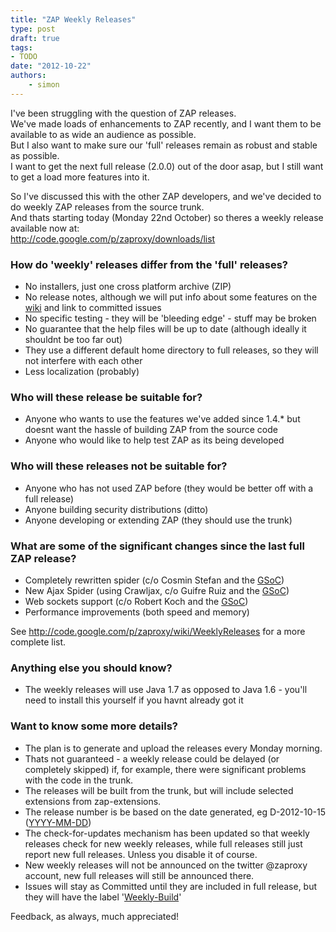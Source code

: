 ```yaml
---
title: "ZAP Weekly Releases"
type: post
draft: true
tags:
- TODO
date: "2012-10-22"
authors:
    - simon
---
```

I've been struggling with the question of ZAP releases.  
We've made loads of enhancements to ZAP recently, and I want them to be available to as wide an audience as possible.  
But I also want to make sure our 'full' releases remain as robust and stable as possible.  
I want to get the next full release (2.0.0) out of the door asap, but I still want to get a load more features into it.  
  
So I've discussed this with the other ZAP developers, and we've decided to do weekly ZAP releases from the source trunk.  
And thats starting today (Monday 22nd October) so theres a weekly release available now at:  
<http://code.google.com/p/zaproxy/downloads/list>  
  

###  How do 'weekly' releases differ from the 'full' releases?

  

  * No installers, just one cross platform archive (ZIP)
  * No release notes, although we will put info about some features on the [wiki](http://code.google.com/p/zaproxy/wiki/WeeklyReleases) and link to committed issues
  * No specific testing - they will be 'bleeding edge' - stuff may be broken
  * No guarantee that the help files will be up to date (although ideally it shouldnt be too far out)
  * They use a different default home directory to full releases, so they will not interfere with each other
  * Less localization (probably)

  

###  Who will these release be suitable for?

  * Anyone who wants to use the features we've added since 1.4.* but doesnt want the hassle of building ZAP from the source code
  * Anyone who would like to help test ZAP as its being developed

  

###  Who will these releases not be suitable for?

  * Anyone who has not used ZAP before (they would be better off with a full release)
  * Anyone building security distributions (ditto)
  * Anyone developing or extending ZAP (they should use the trunk)

  

###  What are some of the significant changes since the last full ZAP release?

  * Completely rewritten spider (c/o Cosmin Stefan and the [GSoC](//www.blogger.com/blogger.g?blogID=7718368180479193046 "The tiddler 'GSoC' doesn't yet exist"))
  * New Ajax Spider (using Crawljax, c/o Guifre Ruiz and the [GSoC](//www.blogger.com/blogger.g?blogID=7718368180479193046 "The tiddler 'GSoC' doesn't yet exist"))
  * Web sockets support (c/o Robert Koch and the [GSoC](//www.blogger.com/blogger.g?blogID=7718368180479193046 "The tiddler 'GSoC' doesn't yet exist"))
  * Performance improvements (both speed and memory)

See <http://code.google.com/p/zaproxy/wiki/WeeklyReleases> for a more complete list.  
  

###  Anything else you should know?

  * The weekly releases will use Java 1.7 as opposed to Java 1.6 - you'll need to install this yourself if you havnt already got it

  

###  Want to know some more details?

  * The plan is to generate and upload the releases every Monday morning.
  * Thats not guaranteed - a weekly release could be delayed (or completely skipped) if, for example, there were significant problems with the code in the trunk.
  * The releases will be built from the trunk, but will include selected extensions from zap-extensions.
  * The release number is be based on the date generated, eg D-2012-10-15 ([YYYY-MM-DD](//www.blogger.com/blogger.g?blogID=7718368180479193046 "The tiddler 'YYYY-MM-DD' doesn't yet exist"))
  * The check-for-updates mechanism has been updated so that weekly releases check for new weekly releases, while full releases still just report new full releases. Unless you disable it of course.
  * New weekly releases will not be announced on the twitter @zaproxy account, new full releases will still be announced there.
  * Issues will stay as Committed until they are included in full release, but they will have the label '[Weekly-Build](http://code.google.com/p/zaproxy/issues/list?can=2&q=label%3AWeekly-Build)' 

Feedback, as always, much appreciated!  

